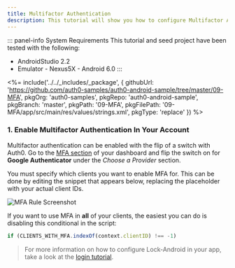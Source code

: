 ```yaml
---
title: Multifactor Authentication
description: This tutorial will show you how to configure Multifactor Authentication (MFA) via Google Authenticator in your app.
---
```


::: panel-info System Requirements
This tutorial and seed project have been tested with the following:

* AndroidStudio 2.2
* Emulator - Nexus5X - Android 6.0
:::

 <%= include('../../_includes/_package', {
  githubUrl: 'https://github.com/auth0-samples/auth0-android-sample/tree/master/09-MFA',
  pkgOrg: 'auth0-samples',
  pkgRepo: 'auth0-android-sample',
  pkgBranch: 'master',
  pkgPath: '09-MFA',
  pkgFilePath: '09-MFA/app/src/main/res/values/strings.xml',
  pkgType: 'replace'
}) %>  

### 1. Enable Multifactor Authentication In Your Account

Multifactor authentication can be enabled with the flip of a switch with Auth0. Go to the [MFA section](${manage_url}/#/multifactor) of your dashboard and flip the switch on for **Google Authenticator** under the *Choose a Provider* section.

You must specify which clients you want to enable MFA for. This can be done by editing the snippet that appears below, replacing the placeholder with your actual client IDs.

![MFA Rule Screenshot](/media/articles/mfa/mfa-native/mfa-native-02.png)

If you want to use MFA in **all** of your clients, the easiest you can do is disabling this conditional in the script:

```javascript
if (CLIENTS_WITH_MFA.indexOf(context.clientID) !== -1)
```

> For more information on how to configure Lock-Android in your app, take a look at the [login tutorial](01-login).

